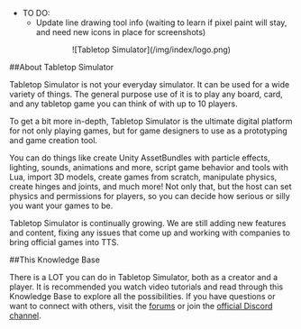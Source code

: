 * TO DO:
    * Update line drawing tool info (waiting to learn if pixel paint will stay, and need new icons in place for screenshots)


<center>![Tabletop Simulator](/img/index/logo.png)</center>

##About Tabletop Simulator

Tabletop Simulator is not your everyday simulator. It can be used for a wide variety of things. The general purpose use of it is to play any board, card, and any tabletop game you can think of with up to 10 players.

To get a bit more in-depth, Tabletop Simulator is the ultimate digital platform for not only playing games, but for game designers to use as a prototyping and game creation tool.

You can do things like create Unity AssetBundles with particle effects, lighting, sounds, animations and more, script game behavior and tools with Lua, import 3D models, create games from scratch, manipulate physics, create hinges and joints, and much more! Not only that, but the host can set physics and permissions for players, so you can decide how serious or silly you want your games to be.

Tabletop Simulator is continually growing. We are still adding new features and content, fixing any issues that come up and working with companies to bring official games into TTS.

##This Knowledge Base

There is a LOT you can do in Tabletop Simulator, both as a creator and a player. It is recommended you watch video tutorials and read through this Knowledge Base to explore all the possibilities. If you have questions or want to connect with others, visit the [forums](http://www.berserk-games.com/forums/) or join the [official Discord channel](https://discord.gg/6bv3rEn).
